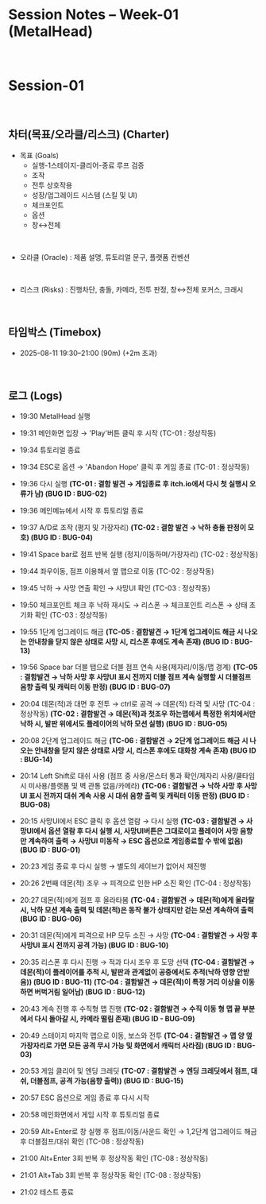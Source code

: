# Session Notes – Week-01 (MetalHead)

<br>

# Session-01

<br>

## 차터(목표/오라클/리스크) (Charter)
- 목표 (Goals)
  - 실행-1스테이지-클리어-종료 루프 검증
  - 조작
  - 전투 상호작용
  - 성장/업그레이드 시스템 (스킬 및 UI)
  - 체크포인트
  - 옵션
  - 창↔전체

<br>

- 오라클 (Oracle) : 제품 설명, 튜토리얼 문구, 플랫폼 컨벤션

<br>

- 리스크 (Risks) : 진행차단, 충돌, 카메라, 전투 판정, 창↔전체 포커스, 크래시


<br>

## 타임박스 (Timebox)
- 2025-08-11 19:30–21:00 (90m) (+2m 초과)

<br>

## 로그 (Logs)
- 19:30 MetalHead 실행

- 19:31 메인화면 입장 → 'Play'버튼 클릭 후 시작 (TC-01 : 정상작동)

- 19:34 튜토리얼 종료
  
- 19:34 ESC로 옵션 → 'Abandon Hope' 클릭 후 게임 종료 (TC-01 : 정상작동)

- 19:36 다시 실행 **(TC-01 : 결함 발견 → 게임종료 후 itch.io에서 다시 첫 실행시 오류가 남) (BUG ID : BUG-02)**

- 19:36 메인메뉴에서 시작 후 튜토리얼 종료

- 19:37 A/D로 조작 (평지 및 가장자리) **(TC-02 : 결함 발견 → 낙하 충돌 판정이 모호) (BUG ID : BUG-04)**

- 19:41 Space bar로 점프 반복 실행 (정지/이동하며/가장자리) (TC-02 : 정상작동)

- 19:44 좌우이동, 점프 이용해서 옆 맵으로 이동 (TC-02 : 정상작동)

- 19:45 낙하 → 사망 연출 확인 → 사망UI 확인 (TC-03 : 정상작동)

- 19:50 체크포인트 체크 후 낙하 재시도 → 리스폰 → 체크포인트 리스폰 → 상태 초기화 확인 (TC-03 : 정상작동)

- 19:55 1단계 업그레이드 해금 **(TC-05 : 결함발견 → 1단계 업그레이드 해금 시 나오는 안내창을 닫지 않은 상태로 사망 시, 리스폰 후에도 계속 존재) (BUG ID : BUG-13)**

- 19:56 Space bar 더블 탭으로 더블 점프 연속 사용(제자리/이동/맵 경계) **(TC-05 : 결함발견 → 낙하 사망 후 사망UI 표시 전까지 더블 점프 계속 실행할 시 더블점프 음향 출력 및 캐릭터 이동 판정) (BUG ID : BUG-07)**

- 20:04 데몬(적)과 대면 후 전투 → ctrl로 공격 → 데몬(적) 타격 및 사망 (TC-04 : 정상작동) **(TC-02 : 결함발견 → 데몬(적)과 첫조우 하는맵에서 특정한 위치에서만 낙하 시, 발판 위에서도 플레이어의 낙하 모션 실행) (BUG ID : BUG-05)**

- 20:08 2단계 업그레이드 해금 **(TC-06 : 결함발견 → 2단계 업그레이드 해금 시 나오는 안내창을 닫지 않은 상태로 사망 시, 리스폰 후에도 대화창 계속 존재) (BUG ID : BUG-14)**

- 20:14 Left Shift로 대쉬 사용 (점프 중 사용/몬스터 통과 확인/제자리 사용/쿨타임 시 미사용/플랫폼 및 벽 관통 없음/카메라) **(TC-06 : 결함발견 → 낙하 사망 후 사망UI 표시 전까지 대쉬 계속 사용 시 대쉬 음향 출력 및 캐릭터 이동 판정) (BUG ID : BUG-08)**

- 20:15 사망UI에서 ESC 클릭 후 옵션 열람 → 다시 실행 **(TC-03 : 결함발견 → 사망UI에서 옵션 열람 후 다시 실행 시, 사망UI버튼은 그대로이고 플레이어 사망 음향만 계속하여 출력 → 사망UI 미동작 → ESC 옵션으로 게임종료할 수 밖에 없음) (BUG ID : BUG-01)**

- 20:23 게임 종료 후 다시 실행 → 별도의 세이브가 없어서 재진행

- 20:26 2번째 데몬(적) 조우 → 피격으로 인한 HP 소진 확인 (TC-04 : 정상작동)

- 20:27 데몬(적)에게 점프 후 올라타봄 **(TC-04 : 결함발견 → 데몬(적)에게 올라탈 시, 낙하 모션 계속 출력 및 데몬(적)은 동작 불가 상태지만 걷는 모션 계속하여 출력 (BUG ID : BUG-06)**

- 20:31 데몬(적)에게 피격으로 HP 모두 소진 → 사망 **(TC-04 : 결함발견 → 사망 후 사망UI 표시 전까지 공격 가능) (BUG ID : BUG-10)**

- 20:35 리스폰 후 다시 진행 → 적과 다시 조우 후 도망 선택 **(TC-04 : 결함발견 → 데몬(적)이 플레이어를 추적 시, 발판과 관계없이 공중에서도 추적(낙하 영향 안받음)) (BUG ID : BUG-11)**  **(TC-04 : 결함발견 → 데몬(적)이 특정 거리 이상을 이동하면 버벅거림 일어남) (BUG ID : BUG-12)**

- 20:43 계속 진행 후 수직형 맵 진행 **(TC-02 : 결함발견 → 수직 이동 형 맵 끝 부분에서 다시 돌아갈 시, 카메라 떨림 존재) (BUG ID - BUG-09)**

- 20:49 스테이지 마지막 맵으로 이동, 보스와 전투 **(TC-04 : 결함발견 → 맵 양 옆 가장자리로 가면 모든 공격 무시 가능 및 화면에서 캐릭터 사라짐) (BUG ID : BUG-03)**

- 20:53 게임 클리어 및 엔딩 크레딧 **(TC-07 : 결함발견 → 엔딩 크레딧에서 점프, 대쉬, 더블점프, 공격 가능(음향 출력)) (BUG ID : BUG-15)**

- 20:57 ESC 옵션으로 게임 종료 후 다시 시작

- 20:58 메인화면에서 게임 시작 후 튜토리얼 종료

- 20:59 Alt+Enter로 창 실행 후 점프/이동/사운드 확인 → 1,2단계 업그레이드 해금 후 더블점프/대쉬 확인 (TC-08 : 정상작동)

- 21:00 Alt+Enter 3회 반복 후 정상작동 확인 (TC-08 : 정상작동)

- 21:01 Alt+Tab 3회 반복 후 정상작동 확인 (TC-08 : 정상작동)

- 21:02 테스트 종료
   

